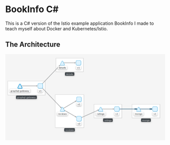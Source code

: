 # BookInfo C#
This is a C# version of the Istio example application BookInfo I made to teach myself about Docker and Kubernetes/Istio.

## The Architecture
![A graph of the system](https://raw.githubusercontent.com/ssorc3/bookinfo/master/images/Graph.png)